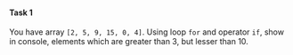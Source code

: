 #### Task 1

You have array `[2, 5, 9, 15, 0, 4]`. Using loop `for` and operator `if`, show in console, elements which are greater than 3, but lesser than 10.